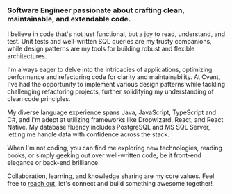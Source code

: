 ### Software Engineer passionate about crafting clean, maintainable, and extendable code.

I believe in code that's not just functional, but a joy to read, understand, and test. Unit tests and well-written SQL queries are my trusty companions, while design patterns are my tools for building robust and flexible architectures.

I'm always eager to delve into the intricacies of applications, optimizing performance and refactoring code for clarity and maintainability. At Cvent, I've had the opportunity to implement various design patterns while tackling challenging refactoring projects, further solidifying my understanding of clean code principles.

My diverse language experience spans Java, JavaScript, TypeScript and C#, and I'm adept at utilizing frameworks like Dropwizard, React, and React Native. My database fluency includes PostgreSQL and MS SQL Server, letting me handle data with confidence across the stack.

When I'm not coding, you can find me exploring new technologies, reading books, or simply geeking out over well-written code, be it front-end elegance or back-end brilliance.

Collaboration, learning, and knowledge sharing are my core values. Feel free to [reach out](https://www.linkedin.com/in/shubhamrajputdce/), let's connect and build something awesome together!

<!--
**shubham1556/shubham1556** is a ✨ _special_ ✨ repository because its `README.md` (this file) appears on your GitHub profile.

Here are some ideas to get you started:

- 🔭 I’m currently working on ...
- 🌱 I’m currently learning ...
- 👯 I’m looking to collaborate on ...
- 🤔 I’m looking for help with ...
- 💬 Ask me about ...
- 📫 How to reach me: ...
- 😄 Pronouns: ...
- ⚡ Fun fact: ...
-->
